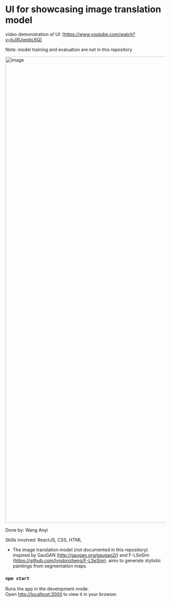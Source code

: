 # UI for showcasing image translation model

video demonstration of UI: [https://www.youtube.com/watch?v=bJiRJwpbL6Q]

Note: model training and evaluation are not in this repository

<img width="1467" alt="image" src="https://user-images.githubusercontent.com/62319036/210045455-2818f02c-e32d-47a4-9e31-8b869b1c3d42.png">

Done by: Wang Anyi

Skills involved: ReactJS, CSS, HTML

- The image translation model (not documented in this repository) inspired by GauGAN (http://gaugan.org/gaugan2/) and F-LSeSim (https://github.com/lyndonzheng/F-LSeSim), aims to generate stylistic paintings from segmentation maps.

### `npm start`

Runs the app in the development mode.\
Open [http://localhost:3000](http://localhost:3000) to view it in your browser.

